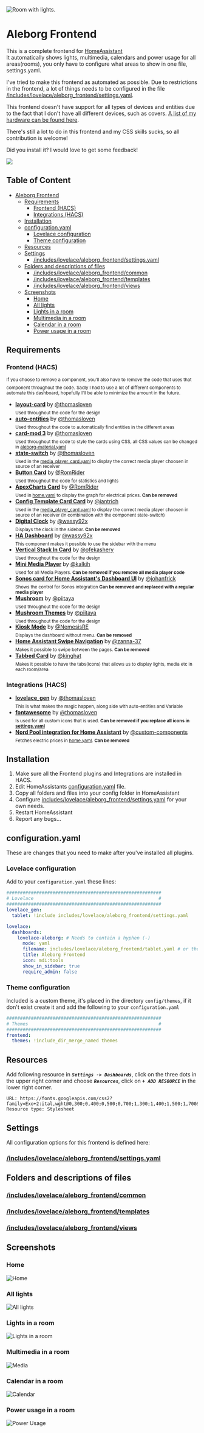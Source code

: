<picture>
  <img alt="Room with lights." src="includes/lovelace/screenshots/lights.png">
</picture>

# Aleborg Frontend

This is a complete frontend for [HomeAssistant](https://home-assistant.io)\
It automatically shows lights, multimedia, calendars and power usage for all areas(rooms), you only have to configure what areas to show in one file, settings.yaml.

I've tried to make this frontend as automated as possible. Due to restrictions in the frontend, a lot of things needs to be configured in the file [/includes/lovelace/aleborg_frontend/settings.yaml](settings.md).

This frontend doesn't have support for all types of devices and entities due to the fact that I don't have all different devices, such as covers. [A list of my hardware can be found here](hardware.md).

There's still a lot to do in this frontend and my CSS skills sucks, so all contribution is welcome! 

Did you install it? I would love to get some feedback! 

<a href="https://www.buymeacoffee.com/aleborg"><img src="https://img.buymeacoffee.com/button-api/?text=Buy me a coffee&emoji=&slug=aleborg&button_colour=5F7FFF&font_colour=ffffff&font_family=Cookie&outline_colour=000000&coffee_colour=FFDD00" /></a>

## Table of Content <!-- omit in toc -->
- [Aleborg Frontend](#aleborg-frontend)
  - [Requirements](#requirements)
    - [Frontend (HACS)](#frontend-hacs)
    - [Integrations (HACS)](#integrations-hacs)
  - [Installation](#installation)
  - [configuration.yaml](#configurationyaml)
    - [Lovelace configuration](#lovelace-configuration)
    - [Theme configuration](#theme-configuration)
  - [Resources](#resources)
  - [Settings](#settings)
    - [/includes/lovelace/aleborg\_frontend/settings.yaml](#includeslovelacealeborg_frontendsettingsyaml)
  - [Folders and descriptions of files](#folders-and-descriptions-of-files)
    - [/includes/lovelace/aleborg\_frontend/common](#includeslovelacealeborg_frontendcommon)
    - [/includes/lovelace/aleborg\_frontend/templates](#includeslovelacealeborg_frontendtemplates)
    - [/includes/lovelace/aleborg\_frontend/views](#includeslovelacealeborg_frontendviews)
  - [Screenshots](#screenshots)
    - [Home](#home)
    - [All lights](#all-lights)
    - [Lights in a room](#lights-in-a-room)
    - [Multimedia in a room](#multimedia-in-a-room)
    - [Calendar in a room](#calendar-in-a-room)
    - [Power usage in a room](#power-usage-in-a-room)

## Requirements

### Frontend (HACS)
<sub>If you choose to remove a component, you'll also have to remove the code that uses that component throughout the code.</sub>
<sub>Sadly I had to use a lot of different components to automate this dashboard, hopefully I'll be able to minimize the amount in the future.</sub>

* **[layout-card](https://github.com/thomasloven/lovelace-layout-card)** by [@thomasloven](https://github.com/thomasloven/)\
  <sub>Used throughout the code for the design</sub>
* **[auto-entities](https://github.com/thomasloven/lovelace-auto-entities)** by [@thomasloven](https://github.com/thomasloven/)\
  <sub>Used throughout the code to automatically find entities in the different areas</sub>
* **[card-mod 3](https://github.com/thomasloven/lovelace-card-mod)** by [@thomasloven](https://github.com/thomasloven/)\
  <sub>Used throughout the code to style the cards using CSS, all CSS values can be changed in [aleborg-material.yaml](includes/lovelace/aleborg_frontend/common/aleborg-material.yaml)</sub>
* **[state-switch](https://github.com/thomasloven/lovelace-state-switch)** by [@thomasloven](https://github.com/thomasloven/)\
  <sub>Used in the [media_player_card.yaml](includes/lovelace/aleborg_frontend/templates/partials/media/media_player/media_player_card.yaml) to display the correct media player choosen in source of an receiver</sub>
* **[Button Card](https://github.com/custom-cards/button-card)** by [@RomRider](https://github.com/RomRider)\
  <sub>Used throughout the code for statistics and lights</sub>
* **[ApexCharts Card](https://github.com/RomRider/apexcharts-card)** by [@RomRider](https://github.com/RomRider)\
  <sub>Used in [home.yaml](includes/lovelace/aleborg_frontend/views/home.yaml) to display the graph for electrical prices. **Can be removed**</sub>
* **[Config Template Card Card](https://github.com/iantrich/config-template-card)** by [@iantrich](https://github.com/iantrich)\
  <sub>Used in the [media_player_card.yaml](includes/lovelace/aleborg_frontend/templates/partials/media/media_player/media_player_card.yaml) to display the correct media player choosen in source of an receiver (in combination with the component state-switch)</sub>
* **[Digital Clock](https://github.com/wassy92x/lovelace-digital-clock)** by [@wassy92x](https://github.com/wassy92x)\
  <sub>Displays the clock in the sidebar. **Can be removed**</sub>
* **[HA Dashboard](https://github.com/wassy92x/lovelace-ha-dashboard)** by [@wassy92x](https://github.com/wassy92x)\
  <sub>This component makes it possible to use the sidebar with the menu</sub>
* **[Vertical Stack In Card](https://github.com/ofekashery/vertical-stack-in-card)** by [@ofekashery](https://github.com/ofekashery)\
  <sub>Used throughout the code for the design</sub>
* **[Mini Media Player](https://github.com/kalkih/mini-media-player)** by [@kalkih](https://github.com/kalkih)\
  <sub>Used for all Media Players. **Can be removed if you remove all media player code**</sub>
* **[Sonos card for Home Assistant's Dashboard UI](https://github.com/johanfrick/custom-sonos-card)** by [@johanfrick](https://github.com/johanfrick)\
  <sub>Shows the control for Sonos integration **Can be removed and replaced with a regular media player**</sub>
* **[Mushroom](https://github.com/piitaya/lovelace-mushroom)** by [@piitaya](https://github.com/piitaya)\
  <sub>Used throughout the code for the design</sub>
* **[Mushroom Themes](https://github.com/piitaya/lovelace-mushroom-themes)** by [@piitaya](https://github.com/piitaya)\
  <sub>Used throughout the code for the design</sub>
* **[Kiosk Mode](https://github.com/NemesisRE/kiosk-mode)** by [@NemesisRE](https://github.com/NemesisRE)\
  <sub>Displays the dashboard without menu. **Can be removed**</sub>
* **[Home Assistant Swipe Navigation](https://github.com/zanna-37/hass-swipe-navigation)** by [@zanna-37](https://github.com/zanna-37)\
  <sub>Makes it possible to swipe between the pages. **Can be removed**</sub>
* **[Tabbed Card](https://github.com/kinghat/tabbed-card)** by [@kinghat](https://github.com/kinghat)\
  <sub>Makes it possible to have the tabs(icons) that allows us to display lights, media etc in each room/area </sub>

### Integrations (HACS)
* **[lovelace_gen](https://github.com/thomasloven/hass-lovelace_gen)** by [@thomasloven](https://github.com/thomasloven/)\
  <sub>This is what makes the magic happen, along side with auto-entities and Variable</sub>
* **[fontawesome](https://github.com/thomasloven/hass-fontawesome)** by [@thomasloven](https://github.com/thomasloven/)\
  <sub>Is used for all custom icons that is used. **Can be removed if you replace all icons in [settings.yaml](includes/lovelace/aleborg_frontend/settings.yaml)**</sub>
* **[Nord Pool integration for Home Assistant](https://github.com/custom-components/nordpool)** by [@custom-components](https://github.com/custom-components)\
  <sub>Fetches electric prices in [home.yaml](includes/lovelace/aleborg_frontend/views/home.yaml). **Can be removed**</sub>

## Installation

1. Make sure all the Frontend plugins and Integrations are installed in HACS.
2. Edit HomeAssistants [configuration.yaml](#configurationyaml) file. 
3. Copy all folders and files into your config folder in HomeAssistant
4. Configure [includes/lovelace/aleborg_frontend/settings.yaml](settings.md) for your own needs.
5. Restart HomeAssistant
6. Report any bugs...

## configuration.yaml
These are changes that you need to make after you've installed all plugins.

### Lovelace configuration
Add to your `configuration.yaml` these lines:
```yaml
#########################################################
# Lovelace                                              #
#########################################################
lovelace_gen:
  tablet: !include includes/lovelace/aleborg_frontend/settings.yaml

lovelace:
  dashboards:
    lovelace-aleborg: # Needs to contain a hyphen (-)
      mode: yaml
      filename: includes/lovelace/aleborg_frontend/tablet.yaml # or the path to where you added the folder
      title: Aleborg Frontend
      icon: mdi:tools
      show_in_sidebar: true
      require_admin: false
```
### Theme configuration
Included is a custom theme, it's placed in the directory `config/themes`, if it don't exist create it and add the following to your `configuration.yaml`

```yaml
#########################################################
# Themes                                                #
#########################################################
frontend:
  themes: !include_dir_merge_named themes
```

## Resources
Add following resource in ***`Settings -> Dashboards`***, click on the three dots in the upper right corner and choose ***`Resources`***, click on ***`+ ADD RESOURCE`*** in the lower right corner.

```
URL: https://fonts.googleapis.com/css2?family=Exo+2:ital,wght@0,300;0,400;0,500;0,700;1,300;1,400;1,500;1,700&family=Ubuntu:ital,wght@0,300;0,400;0,500;0,700;1,300;1,400;1,500;1,700&display=swap
Resource type: Stylesheet
```
## Settings

All configuration options for this frontend is defined here:

### [/includes/lovelace/aleborg_frontend/settings.yaml](settings.md)

## Folders and descriptions of files

### [/includes/lovelace/aleborg_frontend/common](/includes/lovelace/aleborg_frontend/common/readme.md)

### [/includes/lovelace/aleborg_frontend/templates](/includes/lovelace/aleborg_frontend/templates/readme.md)

### [/includes/lovelace/aleborg_frontend/views](/includes/lovelace/aleborg_frontend/views/readme.md)

## Screenshots
### Home
![Home](includes/lovelace/screenshots/home.png)
### All lights
![All lights](includes/lovelace/screenshots/all_lights.png)
### Lights in a room
![Lights in a room](includes/lovelace/screenshots/lights.png)
### Multimedia in a room
![Media](includes/lovelace/screenshots/media.png)
### Calendar in a room
![Calendar](includes/lovelace/screenshots/calendar.png)
### Power usage in a room
![Power Usage](includes/lovelace/screenshots/power_usage.png)
